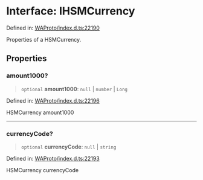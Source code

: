 # Interface: IHSMCurrency

Defined in: [WAProto/index.d.ts:22190](https://github.com/Fokusdotid/Baileys/blob/4cdf75fe48f9b13e8084d341633612ce49e934bd/WAProto/index.d.ts#L22190)

Properties of a HSMCurrency.

## Properties

### amount1000?

> `optional` **amount1000**: `null` \| `number` \| `Long`

Defined in: [WAProto/index.d.ts:22196](https://github.com/Fokusdotid/Baileys/blob/4cdf75fe48f9b13e8084d341633612ce49e934bd/WAProto/index.d.ts#L22196)

HSMCurrency amount1000

***

### currencyCode?

> `optional` **currencyCode**: `null` \| `string`

Defined in: [WAProto/index.d.ts:22193](https://github.com/Fokusdotid/Baileys/blob/4cdf75fe48f9b13e8084d341633612ce49e934bd/WAProto/index.d.ts#L22193)

HSMCurrency currencyCode
